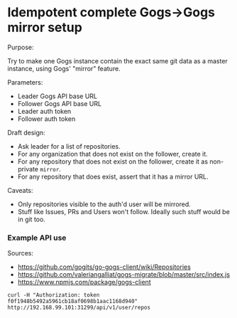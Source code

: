 
# Idempotent complete Gogs->Gogs mirror setup

Purpose:

Try to make one Gogs instance contain the exact same git data as a master instance,
using Gogs' "mirror" feature.

Parameters:
 - Leader Gogs API base URL
 - Follower Gogs API base URL
 - Leader auth token
 - Follower auth token

Draft design:
 - Ask leader for a list of repositories.
 - For any organization that does not exist on the follower, create it.
 - For any repository that does not exist on the follower, create it as non-private `mirror`.
 - For any repository that does exist, assert that it has a mirror URL.

Caveats:
 - Only repositories visible to the auth'd user will be mirrored.
 - Stuff like Issues, PRs and Users won't follow. Ideally such stuff would be in git too.

### Example API use

Sources:
 * https://github.com/gogits/go-gogs-client/wiki/Repositories
 * https://github.com/valeriangalliat/gogs-migrate/blob/master/src/index.js
 * https://www.npmjs.com/package/gogs-client

```
curl -H "Authorization: token f0f1948b5492a5961cb18af0698b1aac1168d940" http://192.168.99.101:31299/api/v1/user/repos
```

